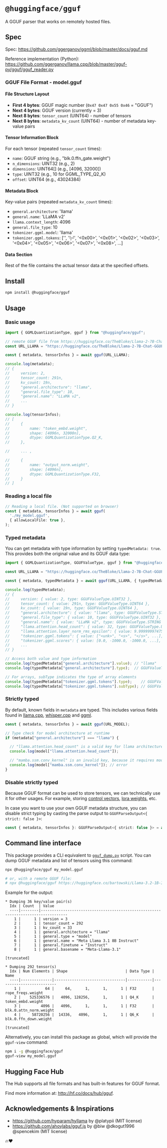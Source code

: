 # `@huggingface/gguf`

A GGUF parser that works on remotely hosted files.

## Spec

Spec: https://github.com/ggerganov/ggml/blob/master/docs/gguf.md

Reference implementation (Python): https://github.com/ggerganov/llama.cpp/blob/master/gguf-py/gguf/gguf_reader.py

### GGUF File Format - model.gguf

#### File Structure Layout
- **First 4 bytes**: GGUF magic number (`0x47 0x47 0x55 0x46` = "GGUF")
- **Next 4 bytes**: GGUF version (currently = 3)
- **Next 8 bytes**: `tensor_count` (UINT64) - number of tensors
- **Next 8 bytes**: `metadata_kv_count` (UINT64) - number of metadata key-value pairs

#### Tensor Information Block
For each tensor (repeated `tensor_count` times):
- `name`: GGUF string (e.g., "blk.0.ffn_gate.weight")
- `n_dimensions`: UINT32 (e.g., 2)
- `dimensions`: UINT64[] (e.g., [4096, 32000])
- `type`: UINT32 (e.g., 10 for GGML_TYPE_Q2_K)
- `offset`: UINT64 (e.g., 43024384)

#### Metadata Block
Key-value pairs (repeated `metadata_kv_count` times):
- `general.architecture`: 'llama'
- `general.name`: 'LLaMA v2'
- `llama.context_length`: 4096
- `general.file_type`: 10
- `tokenizer.ggml.model`: 'llama'
- `tokenizer.ggml.tokens`: ['<unk>', '<s>', '</s>', '<0x00>', '<0x01>', '<0x02>', '<0x03>', '<0x04>', '<0x05>', '<0x06>', '<0x07>', '<0x08>', ...]

#### Data Section
Rest of the file contains the actual tensor data at the specified offsets.

## Install

```bash
npm install @huggingface/gguf
```

## Usage

### Basic usage

```ts
import { GGMLQuantizationType, gguf } from "@huggingface/gguf";

// remote GGUF file from https://huggingface.co/TheBloke/Llama-2-7B-Chat-GGUF
const URL_LLAMA = "https://huggingface.co/TheBloke/Llama-2-7B-Chat-GGUF/resolve/191239b/llama-2-7b-chat.Q2_K.gguf";

const { metadata, tensorInfos } = await gguf(URL_LLAMA);

console.log(metadata);
// {
//     version: 2,
//     tensor_count: 291n,
//     kv_count: 19n,
//     "general.architecture": "llama",
//     "general.file_type": 10,
//     "general.name": "LLaMA v2",
//     ...
// }

console.log(tensorInfos);
// [
//     {
//         name: "token_embd.weight",
//         shape: [4096n, 32000n],
//         dtype: GGMLQuantizationType.Q2_K,
//     },

//     ... ,

//     {
//         name: "output_norm.weight",
//         shape: [4096n],
//         dtype: GGMLQuantizationType.F32,
//     }
// ]

```

### Reading a local file

```ts
// Reading a local file. (Not supported on browser)
const { metadata, tensorInfos } = await gguf(
  './my_model.gguf',
  { allowLocalFile: true },
);
```

### Typed metadata

You can get metadata with type information by setting `typedMetadata: true`. This provides both the original value and its GGUF data type:

```ts
import { GGMLQuantizationType, GGUFValueType, gguf } from "@huggingface/gguf";

const URL_LLAMA = "https://huggingface.co/TheBloke/Llama-2-7B-Chat-GGUF/resolve/191239b/llama-2-7b-chat.Q2_K.gguf";

const { metadata, typedMetadata } = await gguf(URL_LLAMA, { typedMetadata: true });

console.log(typedMetadata);
// {
//     version: { value: 2, type: GGUFValueType.UINT32 },
//     tensor_count: { value: 291n, type: GGUFValueType.UINT64 },
//     kv_count: { value: 19n, type: GGUFValueType.UINT64 },
//     "general.architecture": { value: "llama", type: GGUFValueType.STRING },
//     "general.file_type": { value: 10, type: GGUFValueType.UINT32 },
//     "general.name": { value: "LLaMA v2", type: GGUFValueType.STRING },
//     "llama.attention.head_count": { value: 32, type: GGUFValueType.UINT32 },
//     "llama.attention.layer_norm_rms_epsilon": { value: 9.999999974752427e-7, type: GGUFValueType.FLOAT32 },
//     "tokenizer.ggml.tokens": { value: ["<unk>", "<s>", "</s>", ...], type: GGUFValueType.ARRAY, subType: GGUFValueType.STRING },
//     "tokenizer.ggml.scores": { value: [0.0, -1000.0, -1000.0, ...], type: GGUFValueType.ARRAY, subType: GGUFValueType.FLOAT32 },
//     ...
// }

// Access both value and type information
console.log(typedMetadata["general.architecture"].value); // "llama"
console.log(typedMetadata["general.architecture"].type);  // GGUFValueType.STRING (8)

// For arrays, subType indicates the type of array elements
console.log(typedMetadata["tokenizer.ggml.tokens"].type);    // GGUFValueType.ARRAY (9)  
console.log(typedMetadata["tokenizer.ggml.tokens"].subType); // GGUFValueType.STRING (8)
```

### Strictly typed

By default, known fields in `metadata` are typed. This includes various fields found in [llama.cpp](https://github.com/ggerganov/llama.cpp), [whisper.cpp](https://github.com/ggerganov/whisper.cpp) and [ggml](https://github.com/ggerganov/ggml).

```ts
const { metadata, tensorInfos } = await gguf(URL_MODEL);

// Type check for model architecture at runtime
if (metadata["general.architecture"] === "llama") {

  // "llama.attention.head_count" is a valid key for llama architecture, this is typed as a number
  console.log(model["llama.attention.head_count"]);

  // "mamba.ssm.conv_kernel" is an invalid key, because it requires model architecture to be mamba
  console.log(model["mamba.ssm.conv_kernel"]); // error
}
```

### Disable strictly typed

Because GGUF format can be used to store tensors, we can technically use it for other usages. For example, storing [control vectors](https://github.com/ggerganov/llama.cpp/pull/5970), [lora weights](https://github.com/ggerganov/llama.cpp/pull/2632), etc.

In case you want to use your own GGUF metadata structure, you can disable strict typing by casting the parse output to `GGUFParseOutput<{ strict: false }>`:

```ts
const { metadata, tensorInfos }: GGUFParseOutput<{ strict: false }> = await gguf(URL_LLAMA);
```

## Command line interface

This package provides a CLI equivalent to [`gguf_dump.py`](https://github.com/ggml-org/llama.cpp/blob/7a2c913e66353362d7f28d612fd3c9d51a831eda/gguf-py/gguf/scripts/gguf_dump.py) script. You can dump GGUF metadata and list of tensors using this command:

```bash
npx @huggingface/gguf my_model.gguf

# or, with a remote GGUF file:
# npx @huggingface/gguf https://huggingface.co/bartowski/Llama-3.2-1B-Instruct-GGUF/resolve/main/Llama-3.2-1B-Instruct-Q4_K_M.gguf
```

Example for the output:

```
* Dumping 36 key/value pair(s)
  Idx | Count  | Value                                                                            
  ----|--------|----------------------------------------------------------------------------------
    1 |      1 | version = 3                                                                      
    2 |      1 | tensor_count = 292                                                               
    3 |      1 | kv_count = 33                                                                    
    4 |      1 | general.architecture = "llama"                                                   
    5 |      1 | general.type = "model"                                                           
    6 |      1 | general.name = "Meta Llama 3.1 8B Instruct"                                      
    7 |      1 | general.finetune = "Instruct"                                                    
    8 |      1 | general.basename = "Meta-Llama-3.1"                                                   

[truncated]

* Dumping 292 tensor(s)
  Idx | Num Elements | Shape                          | Data Type | Name                     
  ----|--------------|--------------------------------|-----------|--------------------------
    1 |           64 |     64,      1,      1,      1 | F32       | rope_freqs.weight        
    2 |    525336576 |   4096, 128256,      1,      1 | Q4_K      | token_embd.weight        
    3 |         4096 |   4096,      1,      1,      1 | F32       | blk.0.attn_norm.weight   
    4 |     58720256 |  14336,   4096,      1,      1 | Q6_K      | blk.0.ffn_down.weight

[truncated]
```

Alternatively, you can install this package as global, which will provide the `gguf-view` command:

```bash
npm i -g @huggingface/gguf
gguf-view my_model.gguf
```

## Hugging Face Hub

The Hub supports all file formats and has built-in features for GGUF format. 

Find more information at: http://hf.co/docs/hub/gguf.

## Acknowledgements & Inspirations

- https://github.com/hyparam/hyllama by @platypii (MIT license)
- https://github.com/ahoylabs/gguf.js by @biw @dkogut1996 @spencekim (MIT license)

🔥❤️



<EditOnGithub source="https://github.com/huggingface/huggingface.js/blob/main/docs/gguf/README.md" />